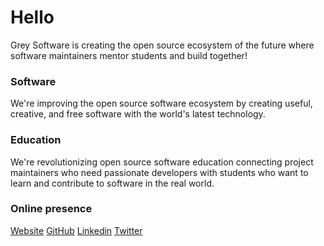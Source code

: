 # Hello

Grey Software is creating the open source ecosystem of the future where software maintainers mentor students and build together!


### Software

We're improving the open source software ecosystem by creating useful, creative, and free software with the world's latest technology.

### Education

We're revolutionizing open source software education connecting project maintainers who need passionate developers with students who want to learn and contribute to software in the real world.  

### Online presence

[Website](https://www.grey.software/)
[GitHub](https://github.com/grey-software/)
[Linkedin](https://www.linkedin.com/company/grey-software/)
[Twitter](https://twitter.com/grey_software)
